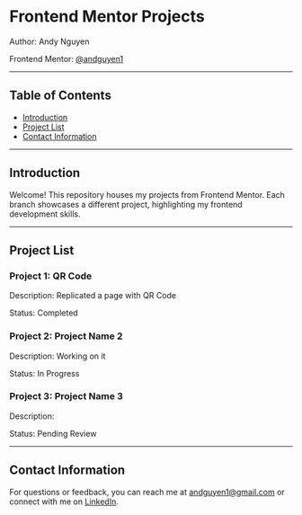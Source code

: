 # Frontend Mentor Projects

Author: Andy Nguyen

Frontend Mentor: [@andguyen1](https://www.frontendmentor.io/profile/andguyen1)

---

## Table of Contents

- [Introduction](#introduction)
- [Project List](#project-list)
- [Contact Information](#contact-information)

---

## Introduction

Welcome! This repository houses my projects from Frontend Mentor. Each branch showcases a different project, highlighting my frontend development skills.

---

## Project List

### Project 1: QR Code

Description: Replicated a page with QR Code

Status: Completed

### Project 2: Project Name 2

Description: Working on it

Status: In Progress

### Project 3: Project Name 3

Description: 

Status: Pending Review

<!-- Add more projects as needed -->

---

## Contact Information

For questions or feedback, you can reach me at [andguyen1@gmail.com](mailto:andguyen1@gmail.com) or connect with me on [LinkedIn](www.linkedin.com/in/andy-nguyen-91a3b7193).
